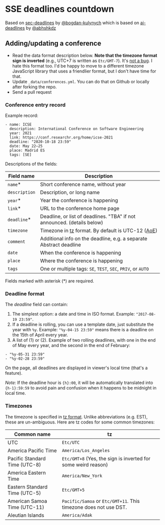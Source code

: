 # SSE deadlines countdown

Based on [sec-deadlines](https://sec-deadlines.github.io/) by [@bogdan-kulynych](https://github.com/bogdan-kulynych)
which is based on [ai-deadlines](https://aideadlin.es) by [@abhshkdz](https://github.com/abhshkdz)

## Adding/updating a conference

- Read the data format description below. **Note that the timezone format sign is inverted** (e.g., UTC+7 is written as `Etc/GMT-7`). It's [not a bug][0]. I hate this format too. I'd be happy to move to a different timezone JavaScript library that uses a friendlier format, but I don't have time for that.
- Update `_data/conferences.yml`. You can do that on Github or locally after forking the repo.
- Send a pull request

### Conference entry record

Example record:

```
- name: ICSE
  description: International Conference on Software Engineering
  year: 2021
  link: https://conf.researchr.org/home/icse-2021
  deadline: "2020-10-18 23:59"
  date: May 22–25
  place: Madrid ES
  tags: [SE]
```

Descriptions of the fields:

| Field name    | Description                                                             |
| ------------- | ----------------------------------------------------------------------- |
| `name`\*      | Short conference name, without year                                     |
| `description` | Description, or long name                                               |
| `year`\*      | Year the conference is happening                                        |
| `link`\*      | URL to the conference home page                                         |
| `deadline`\*  | Deadline, or list of deadlines. "TBA" if not announced. (details below) |
| `timezone`    | Timezone in [tz][1] format. By default is UTC-12 ([AoE][2])             |
| `comment`     | Additional info on the deadline, e.g. a separate Abstract deadline      |
| `date`        | When the conference is happening                                        |
| `place`       | Where the conference is happening                                       |
| `tags`        | One or multiple tags: `SE`, `TEST`, `SEC`, `PRIV`, or `AUTO`            |

Fields marked with asterisk (\*) are required.

### Deadline format

The _deadline_ field can contain:

1. The simplest option: a date and time in ISO format. Example: `"2017-08-19 23:59"`.
2. If a deadline is rolling, you can use a template date, just substitute the year with `%y`. Example: `"%y-04-15 23:59"` means there is a deadline on the 15th of April every year.
3. A list of (1) or (2). Example of two rolling deadlines, with one in the end of May every year, and the second in the end of February:

```
- "%y-05-31 23:59"
- "%y-02-28 23:59"
```

On the page, all deadlines are displayed in viewer's local time (that's a feature).

_Note:_ If the deadline hour is `{h}:00`, it will be automatically translated into `{h-1}:59:59` to avoid pain and confusion when it happens to be midnight in local time.

### Timezones

The timezone is specified in [tz format][1]. Unlike abbreviations (e.g. EST), these are un-ambiguous. Here are tz codes for some common timezones:

| Common name                   | tz                                                               |
| ----------------------------- | ---------------------------------------------------------------- |
| UTC                           | `Etc/UTC`                                                        |
| America Pacific Time          | `America/Los_Angeles`                                            |
| Pacific Standard Time (UTC-8) | `Etc/GMT+8` (Yes, the sign is inverted for some weird reason)    |
| America Eastern Time          | `America/New_York`                                               |
| Eastern Standard Time (UTC-5) | `Etc/GMT+5`                                                      |
| American Samoa Time (UTC-11)  | `Pacific/Samoa` or `Etc/GMT+11`. This timezone does not use DST. |
| Aleutian Islands              | `America/Adak`                                                   |

[0]: https://momentjs.com/timezone/docs/#/zone-object/offset/
[1]: https://en.wikipedia.org/wiki/List_of_tz_database_time_zones
[2]: https://www.timeanddate.com/time/zones/aoe
